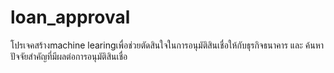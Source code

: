 # loan_approval
โปรเจคสร้างmachine learingเพื่อช่วยตัดสินใจในการอนุมัติสินเชื่อให้กับธุรกิจธนาคาร และ ค้นหาปัจจัยสำคัญที่มีผลต่อการอนุมัติสินเชื่อ
